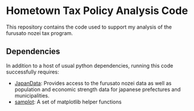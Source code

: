 # Hometown Tax Policy Analysis Code

This repository contains the code used to support my analysis of the furusato nozei tax program.

## Dependencies

In addition to a host of usual python dependencies, running this code successfully requires:

- [JapanData](https://github.com/passaglia/japandata): Provides access to the furusato nozei data as well as population and economic strength data for japanese prefectures and municipalities.
- [samplot](https://github.com/passaglia/samplot): A set of matplotlib helper functions